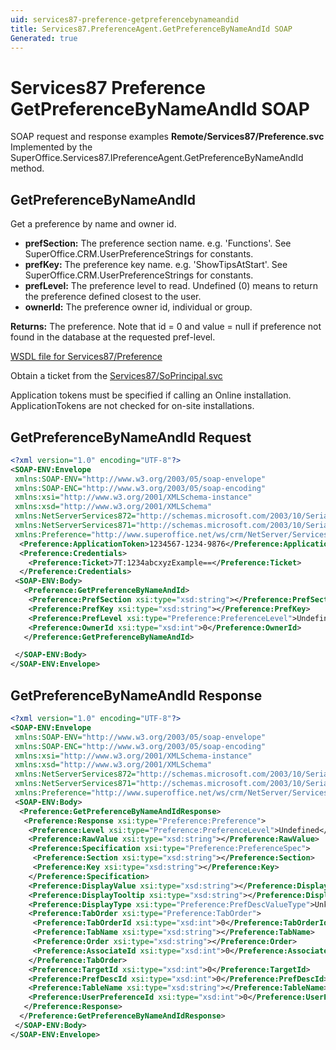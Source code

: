 ```yaml
---
uid: services87-preference-getpreferencebynameandid
title: Services87.PreferenceAgent.GetPreferenceByNameAndId SOAP
Generated: true
---
```


# Services87 Preference GetPreferenceByNameAndId SOAP

SOAP request and response examples **Remote/Services87/Preference.svc**
Implemented by the <see cref="M:SuperOffice.Services87.IPreferenceAgent.GetPreferenceByNameAndId">SuperOffice.Services87.IPreferenceAgent.GetPreferenceByNameAndId</see> method.

## GetPreferenceByNameAndId

Get a preference by name and owner id.

* **prefSection:** The preference section name. e.g. 'Functions'. See SuperOffice.CRM.UserPreferenceStrings for constants.
* **prefKey:** The preference key name. e.g. 'ShowTipsAtStart'. See SuperOffice.CRM.UserPreferenceStrings for constants.
* **prefLevel:** The preference level to read. Undefined (0) means to return the preference defined closest to the user.
* **ownerId:** The preference owner id, individual or group.

**Returns:** The preference. Note that id = 0 and value = null if preference not found in the database at the requested pref-level.


[WSDL file for Services87/Preference](../Services87-Preference.md)

Obtain a ticket from the [Services87/SoPrincipal.svc](../SoPrincipal/index.md)

Application tokens must be specified if calling an Online installation. ApplicationTokens are not checked for on-site installations.

## GetPreferenceByNameAndId Request

```xml
<?xml version="1.0" encoding="UTF-8"?>
<SOAP-ENV:Envelope
 xmlns:SOAP-ENV="http://www.w3.org/2003/05/soap-envelope"
 xmlns:SOAP-ENC="http://www.w3.org/2003/05/soap-encoding"
 xmlns:xsi="http://www.w3.org/2001/XMLSchema-instance"
 xmlns:xsd="http://www.w3.org/2001/XMLSchema"
 xmlns:NetServerServices872="http://schemas.microsoft.com/2003/10/Serialization/Arrays"
 xmlns:NetServerServices871="http://schemas.microsoft.com/2003/10/Serialization/"
 xmlns:Preference="http://www.superoffice.net/ws/crm/NetServer/Services87">
  <Preference:ApplicationToken>1234567-1234-9876</Preference:ApplicationToken>
  <Preference:Credentials>
    <Preference:Ticket>7T:1234abcxyzExample==</Preference:Ticket>
  </Preference:Credentials>
 <SOAP-ENV:Body>
   <Preference:GetPreferenceByNameAndId>
    <Preference:PrefSection xsi:type="xsd:string"></Preference:PrefSection>
    <Preference:PrefKey xsi:type="xsd:string"></Preference:PrefKey>
    <Preference:PrefLevel xsi:type="Preference:PreferenceLevel">Undefined</Preference:PrefLevel>
    <Preference:OwnerId xsi:type="xsd:int">0</Preference:OwnerId>
   </Preference:GetPreferenceByNameAndId>

 </SOAP-ENV:Body>
</SOAP-ENV:Envelope>

```


## GetPreferenceByNameAndId Response

```xml
<?xml version="1.0" encoding="UTF-8"?>
<SOAP-ENV:Envelope
 xmlns:SOAP-ENV="http://www.w3.org/2003/05/soap-envelope"
 xmlns:SOAP-ENC="http://www.w3.org/2003/05/soap-encoding"
 xmlns:xsi="http://www.w3.org/2001/XMLSchema-instance"
 xmlns:xsd="http://www.w3.org/2001/XMLSchema"
 xmlns:NetServerServices872="http://schemas.microsoft.com/2003/10/Serialization/Arrays"
 xmlns:NetServerServices871="http://schemas.microsoft.com/2003/10/Serialization/"
 xmlns:Preference="http://www.superoffice.net/ws/crm/NetServer/Services87">
 <SOAP-ENV:Body>
  <Preference:GetPreferenceByNameAndIdResponse>
   <Preference:Response xsi:type="Preference:Preference">
    <Preference:Level xsi:type="Preference:PreferenceLevel">Undefined</Preference:Level>
    <Preference:RawValue xsi:type="xsd:string"></Preference:RawValue>
    <Preference:Specification xsi:type="Preference:PreferenceSpec">
     <Preference:Section xsi:type="xsd:string"></Preference:Section>
     <Preference:Key xsi:type="xsd:string"></Preference:Key>
    </Preference:Specification>
    <Preference:DisplayValue xsi:type="xsd:string"></Preference:DisplayValue>
    <Preference:DisplayTooltip xsi:type="xsd:string"></Preference:DisplayTooltip>
    <Preference:DisplayType xsi:type="Preference:PrefDescValueType">Unknown</Preference:DisplayType>
    <Preference:TabOrder xsi:type="Preference:TabOrder">
     <Preference:TabOrderId xsi:type="xsd:int">0</Preference:TabOrderId>
     <Preference:TabName xsi:type="xsd:string"></Preference:TabName>
     <Preference:Order xsi:type="xsd:string"></Preference:Order>
     <Preference:AssociateId xsi:type="xsd:int">0</Preference:AssociateId>
    </Preference:TabOrder>
    <Preference:TargetId xsi:type="xsd:int">0</Preference:TargetId>
    <Preference:PrefDescId xsi:type="xsd:int">0</Preference:PrefDescId>
    <Preference:TableName xsi:type="xsd:string"></Preference:TableName>
    <Preference:UserPreferenceId xsi:type="xsd:int">0</Preference:UserPreferenceId>
   </Preference:Response>
  </Preference:GetPreferenceByNameAndIdResponse>
 </SOAP-ENV:Body>
</SOAP-ENV:Envelope>

```

